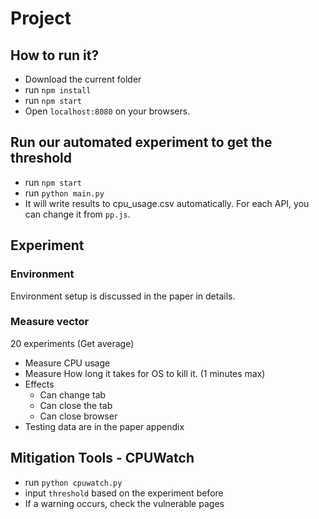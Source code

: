 # Project
## How to run it?
- Download the current folder 
- run `npm install`
- run `npm start`
- Open `localhost:8080` on your browsers.
## Run our automated experiment to get the threshold
- run `npm start`
- run `python main.py`
- It will write results to cpu_usage.csv automatically. For each API, you can change it from `pp.js`.
## Experiment
### Environment
Environment setup is discussed in the paper in details.
### Measure vector
20 experiments (Get average)
- Measure CPU usage
- Measure How long it takes for OS to kill it. (1 minutes max)
- Effects
  - Can change tab
  - Can close the tab
  - Can close browser
- Testing data are in the paper appendix
## Mitigation Tools - CPUWatch
- run `python cpuwatch.py`
- input `threshold` based on the experiment before
- If a warning occurs, check the vulnerable pages
